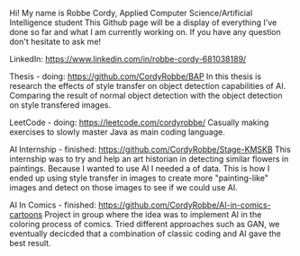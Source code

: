Hi! My name is Robbe Cordy,
Applied Computer Science/Artificial Intelligence student
This Github page will be a display of everything I've done so far and what I am currently working on.
If you have any question don't hesitate to ask me!

LinkedIn:
https://www.linkedin.com/in/robbe-cordy-681038189/

Thesis  - doing:
https://github.com/CordyRobbe/BAP
In this thesis is research the effects of style transfer on object detection capabilities of AI.
Comparing the result of normal object detection with the object detection on style transfered images.

LeetCode - doing:
https://leetcode.com/cordyrobbe/
Casually making exercises to slowly master Java as main coding language.

AI Internship - finished:
https://github.com/CordyRobbe/Stage-KMSKB
This internship was to try and help an art historian in detecting similar flowers in paintings. Because I wanted to use AI
I needed a of data. This is how I ended up using style transfer in images to create more "painting-like" images and detect on those
images to see if we could use AI.

AI In Comics - finished:
https://github.com/CordyRobbe/AI-in-comics-cartoons
Project in group where the idea was to implement AI in the coloring process of comics.
Tried different approaches such as GAN, we eventually decicded that a combination of classic coding and AI gave the best result.
